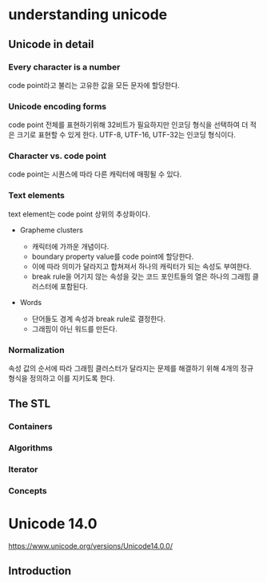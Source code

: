 # understanding unicode

## Unicode in detail 

### Every character is a number 

code point라고 불리는 고유한 값을 모든 문자에 할당한다. 

### Unicode encoding forms 

code point 전체를 표현하기위해 32비트가 필요하지만 인코딩 형식을 선택하여 더 적은 크기로 
표현할 수 있게 한다. UTF-8, UTF-16, UTF-32는 인코딩 형식이다.

### Character vs. code point

code point는 시퀀스에 따라 다른 캐릭터에 매핑될 수 있다. 

### Text elements 

text element는 code point 상위의 추상화이다. 

- Grapheme clusters
  - 캐릭터에 가까운 개념이다. 
  - boundary property value를 code point에 할당한다. 
  - 이에 따라 의미가 달라지고 합쳐져서 하나의 캐릭터가 되는 속성도 부여한다. 
  - break rule을 어기지 않는 속성을 갖는 코드 포인트들의 열은 하나의 그래핌 클러스터에 포함된다. 

- Words
  - 단어들도 경계 속성과 break rule로 결정한다. 
  - 그래핌이 아닌 워드를 만든다. 

### Normalization 

속성 값의 순서에 따라 그래핌 클러스터가 달라지는 문제를 해결하기 위해 4개의 정규 형식을 
정의하고 이를 지키도록 한다. 


## The STL 

### Containers

### Algorithms 

### Iterator 

### Concepts 

# Unicode 14.0 

https://www.unicode.org/versions/Unicode14.0.0/

## Introduction 

